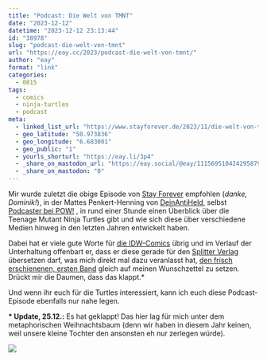 ```yaml
---
title: "Podcast: Die Welt von TMNT"
date: "2023-12-12"
datetime: "2023-12-12 23:13:44"
id: "38978"
slug: "podcast-die-welt-von-tmnt"
url: "https://eay.cc/2023/podcast-die-welt-von-tmnt/"
author: "eay"
format: "link"
categories:
  - 0815
tags:
  - comics
  - ninja-turtles
  - podcast
meta:
  - linked_list_url: "https://www.stayforever.de/2023/11/die-welt-von-tmnt/"
  - geo_latitude: "50.973836"
  - geo_longitude: "6.683001"
  - geo_public: "1"
  - yourls_shorturl: "https://eay.li/3p4"
  - _share_on_mastodon_url: "https://eay.social/@eay/111569510424295879"
  - _share_on_mastodon: "0"
---
```


Mir wurde zuletzt die obige Episode von [Stay Forever](https://www.stayforever.de/) empfohlen (_danke, Dominik!_), in der Mattes Penkert-Henning von [DeinAntiHeld](https://deinantiheld.de/author/mattes/), selbst [Podcaster bei POW!](https://pow-comicpodcast.de/) , in rund einer Stunde einen Überblick über die Teenage Mutant Ninja Turtles gibt und wie sich diese über verschiedene Medien hinweg in den letzten Jahren entwickelt haben.

Dabei hat er viele gute Worte für [die IDW-Comics](https://tmnt.fandom.com/de/wiki/Teenage_Mutant_Ninja_Turtles_(IDW_Comics)) übrig und im Verlauf der Unterhaltung offenbart er, dass er diese gerade für den [Splitter Verlag](https://www.splitter-verlag.de/) übersetzen darf, was mich direkt mal dazu veranlasst hat, [den frisch erschienenen, ersten Band](https://www.amazon.de/exec/obidos/ASIN/3987212004/eayznet-21) gleich auf meinen Wunschzettel zu setzen. Drückt mir die Daumen, dass das klappt.\*

Und wenn ihr euch für die Turtles interessiert, kann ich euch diese Podcast-Episode ebenfalls nur nahe legen.

**\* Update, 25.12.:** Es hat geklappt! Das hier lag für mich unter dem metaphorischen Weihnachtsbaum (denn wir haben in diesem Jahr keinen, weil unsere kleine Tochter den ansonsten eh nur zerlegen würde).

![](https://eay.cc/uploads/2023/tmnt-band-1.jpg)
